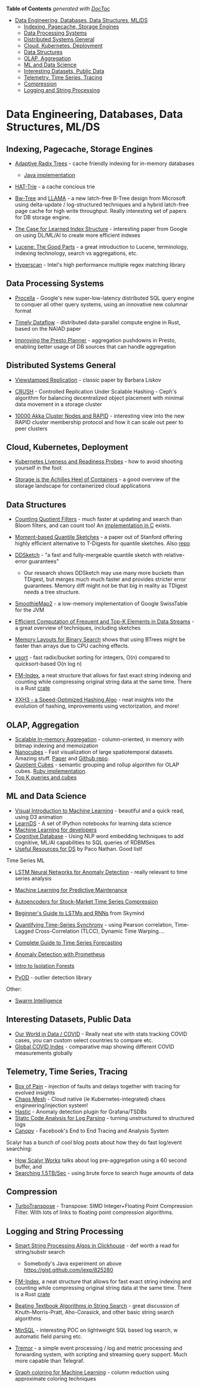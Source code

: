 <!-- START doctoc generated TOC please keep comment here to allow auto update -->
<!-- DON'T EDIT THIS SECTION, INSTEAD RE-RUN doctoc TO UPDATE -->
**Table of Contents**  *generated with [DocToc](https://github.com/thlorenz/doctoc)*

- [Data Engineering, Databases, Data Structures, ML/DS](#data-engineering-databases-data-structures-mlds)
  - [Indexing, Pagecache, Storage Engines](#indexing-pagecache-storage-engines)
  - [Data Processing Systems](#data-processing-systems)
  - [Distributed Systems General](#distributed-systems-general)
  - [Cloud, Kubernetes, Deployment](#cloud-kubernetes-deployment)
  - [Data Structures](#data-structures)
  - [OLAP, Aggregation](#olap-aggregation)
  - [ML and Data Science](#ml-and-data-science)
  - [Interesting Datasets, Public Data](#interesting-datasets-public-data)
  - [Telemetry, Time Series, Tracing](#telemetry-time-series-tracing)
  - [Compression](#compression)
  - [Logging and String Processing](#logging-and-string-processing)

<!-- END doctoc generated TOC please keep comment here to allow auto update -->

# Data Engineering, Databases, Data Structures, ML/DS

## Indexing, Pagecache, Storage Engines

* [Adaptive Radix Trees](http://www-db.in.tum.de/~leis/papers/ART.pdf) - cache friendly indexing for in-memory databases
    - [Java implementation](https://github.com/rohansuri/adaptive-radix-tree/blob/master/README.md)
* [HAT-Trie](https://tessil.github.io//2017/06/22/hat-trie.html) - a cache concious trie
* [Bw-Tree](https://www.microsoft.com/en-us/research/wp-content/uploads/2016/02/bw-tree-icde2013-final.pdf) and [LLAMA](https://www.microsoft.com/en-us/research/wp-content/uploads/2016/02/llama-vldb2013.pdf) - a new latch-free B-Tree design from Microsoft using delta-update / log-structured techniques and a hybrid latch-free page cache for high write throughput.  Really interesting set of papers for DB storage engine. 

* [The Case for Learned Index Structure](https://ai.google/research/pubs/pub46518) - interesting paper from Google on using DL/ML/AI to create more efficient indexes
* [Lucene: The Good Parts](https://blog.parse.ly/post/1691/lucene/) - a great introduction to Lucene, terminology, indexing technology, search vs aggregations, etc.
* [Hyperscan](https://www.hyperscan.io) - Intel's high performance multiple regex matching library

## Data Processing Systems

* [Procella](https://blog.acolyer.org/2019/09/11/procella/) - Google's new super-low-latency distributed SQL query engine to conquer all other query systems, using an innovative new columnar format
* [Timely Dataflow](https://github.com/TimelyDataflow/timely-dataflow) - distributed data-parallel compute engine in Rust, based on the NAIAD paper

* [Improving the Presto Planner](https://prestodb.io/blog/2019/12/23/improve-presto-planner) - aggregation pushdowns in Presto, enabling better usage of DB sources that can handle aggregation

## Distributed Systems General

* [Viewstamped Replication](http://pmg.csail.mit.edu/papers/vr-revisited.pdf) - classic paper by Barbara Liskov
* [CRUSH](https://ceph.com/wp-content/uploads/2016/08/weil-crush-sc06.pdf) - Controlled Replication Under Scalable Hashing - Ceph's algorithm for balancing decentralized object placement with minimal data movement in a storage cluster

* [10000 Akka Cluster Nodes and RAPID](https://manuel.bernhardt.io/2020/04/30/10000-node-cluster-with-akka-and-rapid/) - interesting view into the new RAPID cluster membership protocol and how it can scale out peer to peer clusters

## Cloud, Kubernetes, Deployment

* [Kubernetes Liveness and Readiness Probes](https://blog.colinbreck.com/kubernetes-liveness-and-readiness-probes-how-to-avoid-shooting-yourself-in-the-foot/) - how to avoid shooting yourself in the foot

* [Storage is the Achilles Heel of Containers](https://blog.usejournal.com/storage-is-the-achilles-heel-of-containers-97d0341e8d87) - a good overview of the storage landscape for containerized cloud applications

## Data Structures

* [Counting Quotient Filters](https://blog.acolyer.org/2017/08/08/a-general-purpose-counting-filter-making-every-bit-count/) - much faster at updating and search than Bloom filters, and can count too!  An [implementation in C](https://github.com/vedantk/quotient-filter) exists.
* [Moment-based Quantile Sketches](http://www.bailis.org/papers/moments-vldb2018.pdf) - a paper out of Stanford offering highly efficient alternative to T-Digests for quantile sketches.  Also [repo](https://github.com/stanford-futuredata/momentsketch)
* [DDSketch](https://blog.acolyer.org/2019/09/06/ddsketch/) - "a fast and fully-mergeable quantile sketch with relative-error guarantees"
    - Our research shows DDSketch may use many more buckets than TDigest, but merges much much faster and provides stricter error guarantees.  Memory diff might not be that big in reality as TDigest needs a tree structure.
* [SmoothieMap2](https://medium.com/@leventov/smoothiemap-2-the-lowest-memory-hash-table-ever-6bebd06780a3) - a low-memory implementation of Google SwissTable for the JVM

* [Efficient Computation of Frequent and Top-K Elements in Data Streams](https://www.cs.ucsb.edu/sites/default/files/docs/reports/2005-23.pdf) - a great overview of techniques, including sketches

* [Memory Layouts for Binary Search](http://cglab.ca/~morin/misc/arraylayout/) shows that using BTrees might be faster than arrays due to CPU caching effects.
* [usort](https://github.com/sisudata/coloring/tree/master/usort) - fast radix/bucket sorting for integers, O(n) compared to quicksort-based O(n log n)

* [FM-Index](https://en.wikipedia.org/wiki/FM-index), a neat structure that allows for fast exact string indexing and counting while compressing original string data at the same time.  There is a Rust [crate](https://crates.io/crates/fm-index)

* [XXH3 - a Speed-Optimized Hashing Algo](http://fastcompression.blogspot.com/2019/03/presenting-xxh3.html) - neat insights into the evolution of hashing, improvements using vectorization, and more!

## OLAP, Aggregation

* [Scalable In-memory Aggregation](http://www.doc.ic.ac.uk/teaching/distinguished-projects/2011/r.kopaczyk.pdf) - column-oriented, in memory with bitmap indexing and memoization
* [Nanocubes](http://getprismatic.com/story/1413038758684?share=MzAxNDE.MTQxMzAzODc1ODY4NA.QfCHBvwG6MuLbubytTgXqm0gn4w) - Fast visualization of large spatiotemporal datasets.  Amazing stuff.  [Paper](http://nanocubes.net/assets/pdf/nanocubes_paper.pdf) and [Github repo](https://github.com/laurolins/nanocube).
* [Quotient Cubes](http://www.vldb.org/conf/2002/S22P02.pdf) - semantic grouping and rollup algorithm for OLAP cubes.  [Ruby implementation](https://github.com/besquared/quotient-cube).
* [Top K queries and cubes](http://www1.se.cuhk.edu.hk/~hcheng/paper/vldb06_rankcube.pdf)

## ML and Data Science

* [Visual Introduction to Machine Learning](http://www.r2d3.us/visual-intro-to-machine-learning-part-1/) - beautiful and a quick read, using D3 animation
* [LearnDS](http://learnds.com) - A set of IPython notebooks for learning data science
* [Machine Learning for developers](http://xyclade.github.io/MachineLearning/)
* [Cognitive Database](https://arxiv.org/pdf/1712.07199.pdf) - Using NLP word embedding techniques to add cognitive, ML/AI capabilities to SQL queries of RDBMSes
* [Useful Resources for DS](https://community.ibm.com/community/user/datascience/blogs/paco-nathan/2019/05/09/useful-resources-for-data-science) by Paco Nathan.  Good list!

Time Series ML

* [LSTM Neural Networks for Anomaly Detection](https://medium.com/datadriveninvestor/lstm-neural-networks-for-anomaly-detection-4328cb9b6e27) - really relevant to time series analysis
* [Machine Learning for Predictive Maintenance](https://medium.com/bigdatarepublic/machine-learning-for-predictive-maintenance-where-to-start-5f3b7586acfb)
* [Autoencoders for Stock-Market Time Series Compression](https://towardsdatascience.com/autoencoders-for-the-compression-of-stock-market-data-28e8c1a2da3e)
* [Beginner's Guide to LSTMs and RNNs](https://skymind.ai/wiki/lstm) from Skymind
* [Quantifying Time-Series Synchrony](https://towardsdatascience.com/four-ways-to-quantify-synchrony-between-time-series-data-b99136c4a9c9) - using Pearson correlation, Time-Lagged Cross-Correlation (TLCC), Dynamic Time Warping....
* [Complete Guide to Time Series Forecasting](https://towardsdatascience.com/the-complete-guide-to-time-series-analysis-and-forecasting-70d476bfe775)
* [Anomaly Detection with Prometheus](http://events19.linuxfoundation.org/wp-content/uploads/2017/12/AIOps-Anomaly-Detection-with-Prometheus-Marcel-Hild-Red-Hat.pdf)
* [Intro to Isolation Forests](https://ruivieira.github.io/introduction-to-isolation-forests.html)

* [PyOD](https://github.com/yzhao062/Pyod#implemented-algorithms) - outlier detection library

Other:
* [Swarm Intelligence](https://appliednetsci.springeropen.com/articles/10.1007/s41109-020-00260-8)

## Interesting Datasets, Public Data

* [Our World in Data / COVID](https://ourworldindata.org/coronavirus) - Really neat site with stats tracking COVID cases, you can custom select countries to compare etc.
* [Global COVID Index](https://covid19.pemandu.org/) - comparative map showing different COVID measurements globally

## Telemetry, Time Series, Tracing

* [Box of Pain](http://pmg.csail.mit.edu/papers/vr-revisited.pdf) - injection of faults and delays together with tracing for evolved insights
* [Chaos Mesh](https://github.com/chaos-mesh/chaos-mesh) - Cloud native (ie Kubernetes-integrated) chaos engineering/injection system!
* [Hastic](https://hastic.io) - Anomaly detection plugin for Grafana/TSDBs
* [Static Code Analysis for Log Parsing](https://medium.com/palantir/using-static-code-analysis-to-improve-log-parsing-18f0d1843965) - turning unstructured to structured logs
* [Canopy](https://research.fb.com/wp-content/uploads/2017/10/sosp17-final14.pdf?) - Facebook's End to End Tracing and Analysis System

Scalyr has a bunch of cool blog posts about how they do fast log/event searching:
* [How Scalyr Works](https://www.scalyr.com/help/how-scalyr-works) talks about log pre-aggregation using a 60 second buffer, and
* [Searching 1.5TB/Sec](https://www.scalyr.com/blog/searching-1tb-sec-systems-engineering-before-algorithms/) - using brute force to search huge amounts of data

## Compression

* [TurboTranspose](https://github.com/powturbo/Turbo-Transpose) - Transpose: SIMD Integer+Floating Point Compression Filter.  With lots of links to floating point compression algorithms.

## Logging and String Processing

* [Smart String Processing Algos in Clickhouse](https://geeks-world.github.io/articles/466183/index.html) - def worth a read for string/substr search
    - Somebody's Java experiment on above https://gist.github.com/jexp/825280
* [FM-Index](https://en.wikipedia.org/wiki/FM-index), a neat structure that allows for fast exact string indexing and counting while compressing original string data at the same time.  There is a Rust [crate](https://crates.io/crates/fm-index)
* [Beating Textbook Algorithms in String Search](https://medium.com/wix-engineering/beating-textbook-algorithms-in-string-search-5d24b2f1bbd0) - great discussion of Knuth-Morris-Pratt, Aho-Corasick, and other basic string search algorithms

* [MinSQL](https://github.com/minio/minsql/blob/master/README.md) - interesting POC on lightweight SQL based log search, w automatic field parsing etc.
* [Tremor](https://docs.tremor.rs) - a simple event processing / log and metric processing and forwarding system, with scripting and streaming query support.  Much more capable than Telegraf.
* [Graph coloring for Machine Learning](https://sisu.ai/blog/graph-coloring-for-machine-learning) - column reduction using approximate coloring techniques
